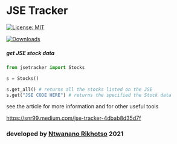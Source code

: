 # JSE Tracker

[![License: MIT](https://img.shields.io/badge/License-MIT-yellow.svg)](https://opensource.org/licenses/MIT)

[![Downloads](https://pepy.tech/badge/jsetracker)](https://pepy.tech/project/jsetracker)



##### get JSE stock data

###
###

```python
from jsetracker import Stocks

s = Stocks()

s.get_all() # returns all the stocks listed on the JSE
s.get("JSE CODE HERE") # returns the specified the Stock data
```

see the article for more information and for other useful tools

https://snr99.medium.com/jse-tracker-4dbab8d35d7f


### developed by [Ntwanano Rikhotso](http://ntwanano.me) 2021
